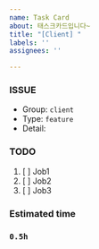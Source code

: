 ```yaml
---
name: Task Card
about: 태스크카드입니다~
title: "[Client] "
labels: ''
assignees: ''

---
```


### ISSUE
- Group:  `client`
- Type: `feature`
- Detail: 

### TODO
1. [ ] Job1
2. [ ] Job2
3. [ ] Job3

### Estimated time

### `0.5h`
